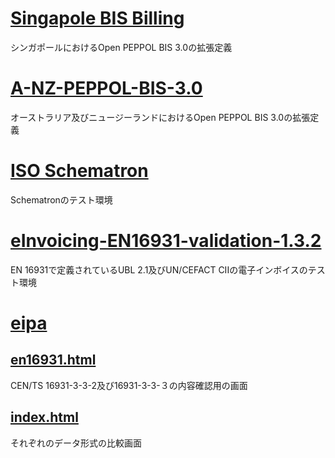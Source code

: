 # [Singapole BIS Billing](https://github.com/SG-PEPPOL/SG-PEPPOL-Specifications)
シンガポールにおけるOpen PEPPOL BIS 3.0の拡張定義

# [A-NZ-PEPPOL-BIS-3.0](A-NZ-PEPPOL-BIS-3.0)
オーストラリア及びニュージーランドにおけるOpen PEPPOL BIS 3.0の拡張定義

# [ISO Schematron](ISO_Schematron)
Schematronのテスト環境

# [eInvoicing-EN16931-validation-1.3.2](eInvoicing-EN16931-validation-1.3.2)
EN 16931で定義されているUBL 2.1及びUN/CEFACT CIIの電子インボイスのテスト環境

# [eipa](eipa)
## [en16931.html](https://www.wuwei.space/eipa/en16931.html)
CEN/TS 16931-3-3-2及び16931-3-3-３の内容確認用の画面  

## [index.html](https://www.wuwei.space/eipa/index.html)
それぞれのデータ形式の比較画面  
